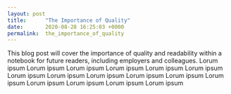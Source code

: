 ```yaml
---
layout: post
title:      "The Importance of Quality"
date:       2020-08-28 16:25:03 +0000
permalink:  the_importance_of_quality
---
```



This blog post will cover the importance of quality and readability within a notebook for future readers, including employers and colleagues. Lorum ipsum
Lorum ipsum
Lorum ipsum
Lorum ipsum
Lorum ipsum
Lorum ipsum
Lorum ipsum
Lorum ipsum
Lorum ipsum
Lorum ipsum
Lorum ipsum
Lorum ipsum
Lorum ipsum
Lorum ipsum
Lorum ipsum
Lorum ipsum

